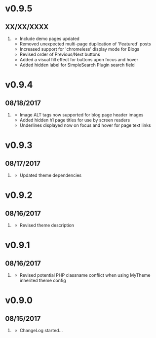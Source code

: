 # v0.9.5
## XX/XX/XXXX

1. [](#improved)
    * Include demo pages updated
    * Removed unexpected multi-page duplication of 'Featured' posts
    * Increased support for 'chromeless' display mode for Blogs
    * Revised order of Previous/Next buttons
    * Added a visual fill effect for buttons upon focus and hover
    * Added hidden label for SimpleSearch Plugin search field

# v0.9.4
## 08/18/2017

1. [](#new)
    * Image ALT tags now supported for blog page header images
    * Added hidden h1 page titles for use by screen readers
    * Underlines displayed now on focus and hover for page text links

# v0.9.3
## 08/17/2017

1. [](#improved)
    * Updated theme dependencies

# v0.9.2
## 08/16/2017

1. [](#improved)
    * Revised theme description

# v0.9.1
## 08/16/2017

1. [](#bugfix)
    * Revised potential PHP classname conflict when using MyTheme inherited theme config

# v0.9.0
## 08/15/2017

1. [](#new)
    * ChangeLog started...
